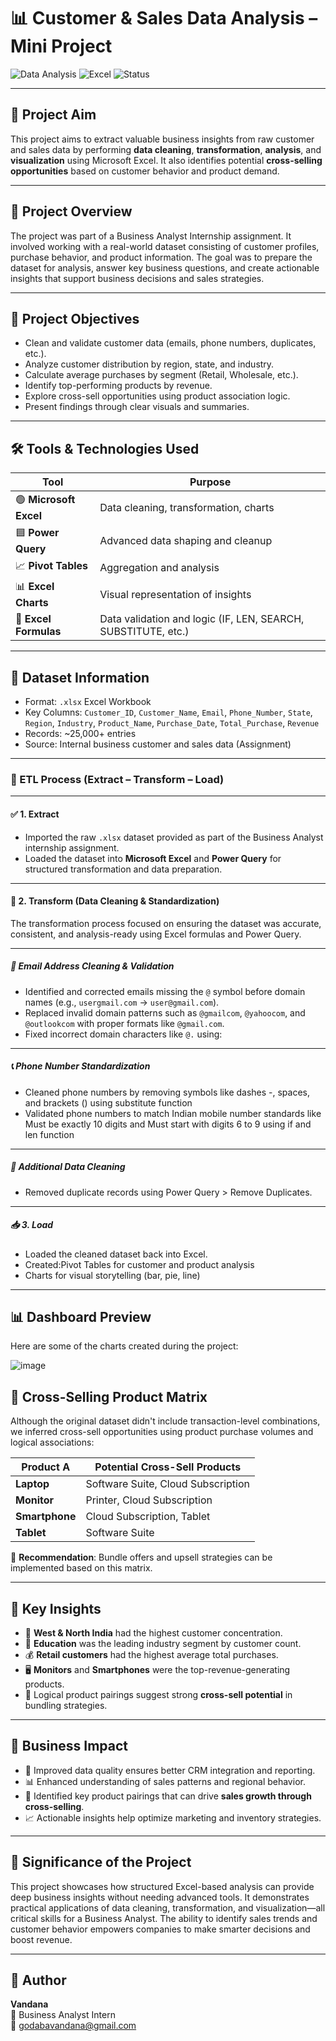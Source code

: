 # 📊 Customer & Sales Data Analysis – Mini Project

![Data Analysis](https://img.shields.io/badge/Data--Driven-Business--Insights-blue)
![Excel](https://img.shields.io/badge/Excel-Power--Query-brightgreen)
![Status](https://img.shields.io/badge/Status-Completed-success)

---

## 🧠 Project Aim

This project aims to extract valuable business insights from raw customer and sales data by performing **data cleaning**, **transformation**, **analysis**, and **visualization** using Microsoft Excel. It also identifies potential **cross-selling opportunities** based on customer behavior and product demand.

---

## 📌 Project Overview

The project was part of a Business Analyst Internship assignment. It involved working with a real-world dataset consisting of customer profiles, purchase behavior, and product information. The goal was to prepare the dataset for analysis, answer key business questions, and create actionable insights that support business decisions and sales strategies.

---

## 🎯 Project Objectives

- Clean and validate customer data (emails, phone numbers, duplicates, etc.).
- Analyze customer distribution by region, state, and industry.
- Calculate average purchases by segment (Retail, Wholesale, etc.).
- Identify top-performing products by revenue.
- Explore cross-sell opportunities using product association logic.
- Present findings through clear visuals and summaries.

---

## 🛠️ Tools & Technologies Used

| Tool              | Purpose                                  |
|-------------------|-------------------------------------------|
| 🟢 **Microsoft Excel**  | Data cleaning, transformation, charts |
| 🟦 **Power Query**      | Advanced data shaping and cleanup     |
| 📈 **Pivot Tables**     | Aggregation and analysis              |
| 📊 **Excel Charts**     | Visual representation of insights     |
| 🧪 **Excel Formulas**   | Data validation and logic (IF, LEN, SEARCH, SUBSTITUTE, etc.)

---

## 📂 Dataset Information

- Format: `.xlsx` Excel Workbook  
- Key Columns: `Customer_ID`, `Customer_Name`, `Email`, `Phone_Number`, `State`, `Region`, `Industry`, `Product_Name`, `Purchase_Date`, `Total_Purchase`, `Revenue`  
- Records: ~25,000+ entries  
- Source: Internal business customer and sales data (Assignment)

---

### 🔁 ETL Process (Extract – Transform – Load)

---

#### ✅ 1. Extract
- Imported the raw `.xlsx` dataset provided as part of the Business Analyst internship assignment.
- Loaded the dataset into **Microsoft Excel** and **Power Query** for structured transformation and data preparation.

---

#### 🔧 2. Transform (Data Cleaning & Standardization)

The transformation process focused on ensuring the dataset was accurate, consistent, and analysis-ready using Excel formulas and Power Query.

---

##### 📧 Email Address Cleaning & Validation
- Identified and corrected emails missing the `@` symbol before domain names (e.g., `usergmail.com` → `user@gmail.com`).
- Replaced invalid domain patterns such as `@gmailcom`, `@yahoocom`, and `@outlookcom` with proper formats like `@gmail.com`.
- Fixed incorrect domain characters like `@.` using:

---

##### 📞 Phone Number Standardization
- Cleaned phone numbers by removing symbols like dashes -, spaces, and brackets () using substitute function
- Validated phone numbers to match Indian mobile number standards like Must be exactly 10 digits and Must start with digits 6 to 9 using if and len function

---

##### 🧹 Additional Data Cleaning
- Removed duplicate records using Power Query > Remove Duplicates.
---

##### 📥 3. Load
- Loaded the cleaned dataset back into Excel.
- Created:Pivot Tables for customer and product analysis
- Charts for visual storytelling (bar, pie, line)

---

## 📊 Dashboard Preview

Here are some of the charts created during the project:

![image](https://github.com/user-attachments/assets/c059c3d6-3903-453a-994b-d3bd4c8ea70e)


## 🔗 Cross-Selling Product Matrix

Although the original dataset didn't include transaction-level combinations, we inferred cross-sell opportunities using product purchase volumes and logical associations:

| Product A         | Potential Cross-Sell Products         |
|-------------------|----------------------------------------|
| **Laptop**        | Software Suite, Cloud Subscription     |
| **Monitor**       | Printer, Cloud Subscription            |
| **Smartphone**    | Cloud Subscription, Tablet             |
| **Tablet**        | Software Suite                         |

📌 **Recommendation**: Bundle offers and upsell strategies can be implemented based on this matrix.

---

## 📌 Key Insights

- 📍 **West & North India** had the highest customer concentration.
- 🏢 **Education** was the leading industry segment by customer count.
- 💰 **Retail customers** had the highest average total purchases.
- 🖥️ **Monitors** and **Smartphones** were the top-revenue-generating products.
- 🔗 Logical product pairings suggest strong **cross-sell potential** in bundling strategies.

---

## 💼 Business Impact

- 🧹 Improved data quality ensures better CRM integration and reporting.
- 📊 Enhanced understanding of sales patterns and regional behavior.
- 🔁 Identified key product pairings that can drive **sales growth through cross-selling**.
- 📈 Actionable insights help optimize marketing and inventory strategies.

---

## 📌 Significance of the Project

This project showcases how structured Excel-based analysis can provide deep business insights without needing advanced tools. It demonstrates practical applications of data cleaning, transformation, and visualization—all critical skills for a Business Analyst. The ability to identify sales trends and customer behavior empowers companies to make smarter decisions and boost revenue.

---

## 📝 Author

**Vandana**  
💼 Business Analyst Intern  
📧 godabavandana@gmail.com  

